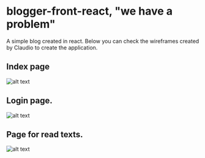 # blogger-front-react, "we have a problem"
A simple blog created in react. Below you can check the wireframes created by Claudio to create the application.

## Index page

![alt text](http://url/to/img.png)

## Login page.

![alt text](http://url/to/img.png)

## Page for read texts.

![alt text](http://url/to/img.png)
